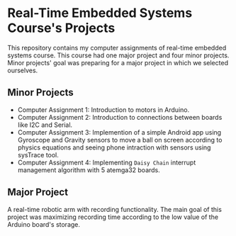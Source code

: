# Real-Time Embedded Systems Course's Projects

This repository contains my computer assignments of real-time embedded systems course. This course had one major project and four minor projects. Minor projects' goal was preparing for a major project in which we selected ourselves.

## Minor Projects

* Computer Assignment 1: Introduction to motors in Arduino.
* Computer Assignment 2: Introduction to connections between boards like I2C and Serial.
* Computer Assignment 3: Implemention of a simple Android app using Gyroscope and Gravity sensors to move a ball on screen according to physics equations and seeing phone intraction with sensors using sysTrace tool.
* Computer Assignment 4: Implementing `Daisy Chain` interrupt management algorithm with 5 atemga32 boards.

## Major Project
 A real-time robotic arm with recording functionality. The main goal of this project was maximizing recording time according to the low value of the Arduino board's storage. 

